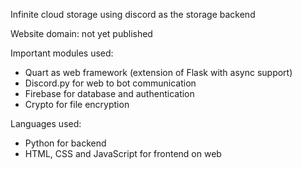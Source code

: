 Infinite cloud storage using discord as the storage backend

Website domain: not yet published

Important modules used:
- Quart as web framework (extension of Flask with async support)
- Discord.py for web to bot communication
- Firebase for database and authentication
- Crypto for file encryption

Languages used:
- Python for backend
- HTML, CSS and JavaScript for frontend on web
